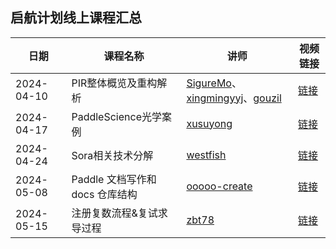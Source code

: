 ## 启航计划线上课程汇总

| 日期 | 课程名称 | 讲师 | 视频链接 |
| --- | --- | --- | --- |
| 2024-04-10 | PIR整体概览及重构解析 | [SigureMo](https://github.com/SigureMo)、[xingmingyyj](https://github.com/xingmingyyj)、[gouzil](https://github.com/gouzil) | [链接](https://meeting.tencent.com/v2/cloud-record/share?id=cafe1775-14c5-4a9b-93c4-9070457ba5a4&from=3&record_type=2) |
| 2024-04-17 | PaddleScience光学案例 | [xusuyong](https://github.com/xusuyong) | [链接](https://meeting.tencent.com/v2/cloud-record/share?id=cc00b5c4-f285-4262-8c7e-dfd7684262a5&from=3&record_type=2) |
| 2024-04-24 | Sora相关技术分解 | [westfish](https://github.com/westfish) | [链接](https://meeting.tencent.com/v2/cloud-record/share?id=9d4135a2-4c49-4d64-811d-776ce47aca37&from=3&is-single=false&record_type=2) |
| 2024-05-08 | Paddle 文档写作和 docs 仓库结构 | [ooooo-create](https://github.com/ooooo-create) | [链接](https://meeting.tencent.com/v2/cloud-record/share?id=8a350745-dffc-45d3-9a39-87976978493d&from=3&is-single=false&record_type=2) |
| 2024-05-15 | 注册复数流程&复试求导过程 | [zbt78](https://github.com/zbt78) | [链接](https://meeting.tencent.com/v2/cloud-record/share?id=f0e73977-69c3-4608-b2be-cb93061f509f&from=3) |
